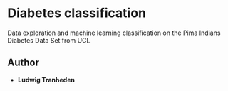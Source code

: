 # Diabetes classification

Data exploration and machine learning classification on the Pima Indians Diabetes Data Set from UCI.

## Author

* **Ludwig Tranheden**
